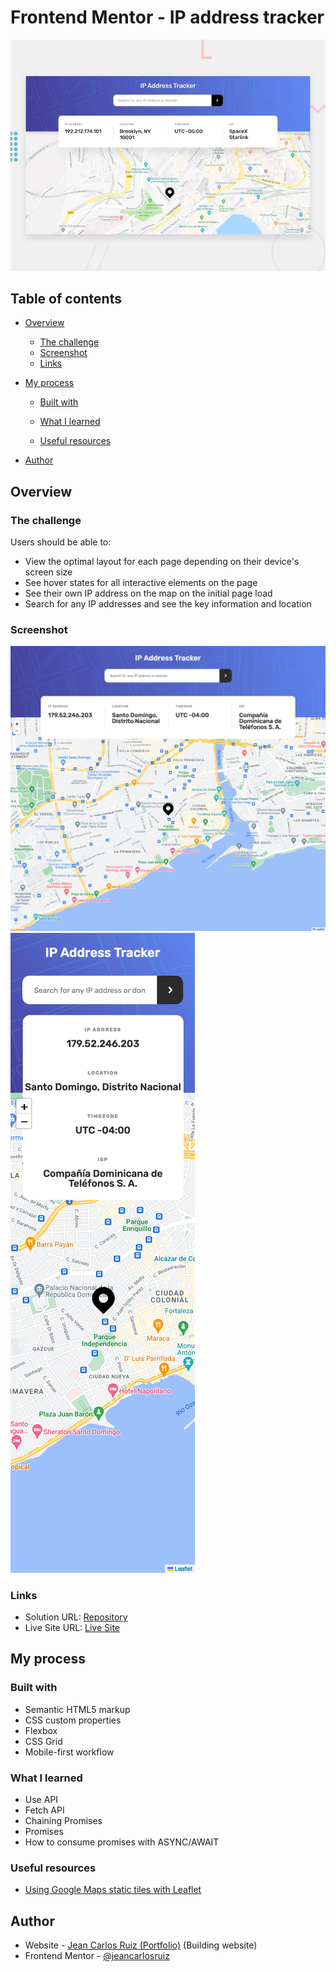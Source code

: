 # Frontend Mentor - IP address tracker

![Design preview for the IP address tracker coding challenge](./design/desktop-preview.jpg)

## Table of contents

- [Overview](#overview)
  - [The challenge](#the-challenge)
  - [Screenshot](#screenshot)
  - [Links](#links)
- [My process](#my-process)

  - [Built with](#built-with)
  - [What I learned](#what-i-learned)

  - [Useful resources](#useful-resources)

- [Author](#author)

## Overview

### The challenge

Users should be able to:

- View the optimal layout for each page depending on their device's screen size
- See hover states for all interactive elements on the page
- See their own IP address on the map on the initial page load
- Search for any IP addresses and see the key information and location

### Screenshot

![](./design/Desktop.png)
![](./design/Mobile.png)

### Links

- Solution URL: [Repository](https://github.com/jeancarlosruiz/ip-address-tracker-main)
- Live Site URL: [Live Site](https://jeancarlosruiz.github.io/ip-address-tracker-main/)

## My process

### Built with

- Semantic HTML5 markup
- CSS custom properties
- Flexbox
- CSS Grid
- Mobile-first workflow

### What I learned

- Use API
- Fetch API
- Chaining Promises
- Promises
- How to consume promises with ASYNC/AWAIT

### Useful resources

- [Using Google Maps static tiles with Leaflet](https://gis.stackexchange.com/questions/225098/using-google-maps-static-tiles-with-leaflet)

## Author

- Website - [Jean Carlos Ruiz (Portfolio)](https://www.your-site.com) (Building website)
- Frontend Mentor - [@jeancarlosruiz](https://www.frontendmentor.io/profile/jeancarlosruiz)

